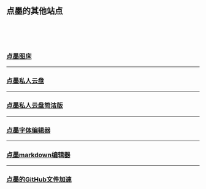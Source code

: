 ## 点墨的其他站点

<br>
<br>
<br>

### [点墨图床](https://tc.zzy-ac.top/)
---
### [点墨私人云盘](https://pan.zzy-ac.top/)
---
### [点墨私人云盘简洁版](https://zzy-ac.github.io/zzy-pan/)
---
### [点墨字体编辑器](https://zzy-ac.github.io/fonteditor/index.html)
---
### [点墨markdown编辑器](https://zzy-ac.github.io/MarkdownOnline/)
---
### [点墨的GitHub文件加速](https://gh.zzy-ac.workers.dev/)
